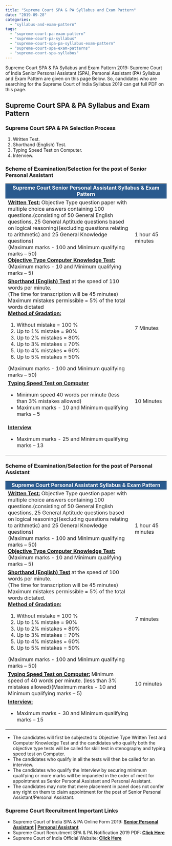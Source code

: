```yaml
---
title: "Supreme Court SPA & PA Syllabus and Exam Pattern"
date: "2019-09-28"
categories: 
  - "syllabus-and-exam-pattern"
tags: 
  - "supreme-court-pa-exam-pattern"
  - "supreme-court-pa-syllabus"
  - "supreme-court-spa-pa-syllabus-exam-pattern"
  - "supreme-court-spa-exam-patterns"
  - "supreme-court-spa-syllabus"
---
```


Supreme Court SPA & PA Syllabus and Exam Pattern 2019: Supreme Court of India Senior Personal Assistant (SPA), Personal Assistant (PA) Syllabus and Exam Pattern are given on this page Below. So, candidates who are searching for the Supreme Court of India Syllabus 2019 can get full PDF on this page.

## Supreme Court SPA & PA Syllabus and Exam Pattern

### Supreme Court SPA & PA Selection Process

1. Written Test.
2. Shorthand (English) Test.
3. Typing Speed Test on Computer.
4. Interview.

### Scheme of Examination/Selection for the post of Senior Personal Assistant

<table style="border-collapse: collapse; width: 100%;"><tbody><tr><td style="width: 100%; background-color: #2a5a8e; text-align: center;" colspan="2"><strong><span style="font-size: 12pt; color: #ffffff;"><span style="color: #ffffff;"><span style="font-size: 12pt;">Supreme Court </span></span>Senior Personal Assistant Syllabus &amp; Exam Pattern</span></strong></td></tr><tr><td style="width: 78.5992%;"><span style="text-decoration: underline;"><strong><span style="font-size: 12pt;">Written Test:</span></strong></span> <span style="font-size: 12pt;">Objective Type question paper with multiple choice answers containing 100 </span><span style="font-size: 12pt;">questions.</span><span style="font-size: 12pt;">(consisting of 50 General English questions, 25 General Aptitude </span><span style="font-size: 12pt;">questions based on logical reasoning)</span><span style="font-size: 12pt;">(excluding questions relating to </span><span style="font-size: 12pt;">arithmetic) and 25 General Knowledge questions)</span><div></div><span style="font-size: 12pt;">(Maximum marks - 100 and Minimum qualifying marks – 50)</span><div></div><span style="text-decoration: underline;"><strong><span style="font-size: 12pt;">Objective Type Computer Knowledge Test:</span></strong></span><div></div><span style="font-size: 12pt;">(Maximum marks - 10 and Minimum qualifying marks – 5)</span></td><td style="width: 21.4008%;"><span style="font-size: 12pt;">1 hour 45 minutes</span></td></tr><tr><td style="width: 78.5992%;"><span style="font-size: 12pt;"><span style="text-decoration: underline;"><strong>Shorthand (English) Test</strong></span> at the speed of 110 words per minute.</span><div></div><span style="font-size: 12pt;">(The time for transcription will be 45 minutes)</span><div></div><span style="font-size: 12pt;">Maximum mistakes permissible = 5% of the total words dictated</span><div></div><span style="text-decoration: underline;"><strong><span style="font-size: 12pt;">Method of Gradation:</span></strong></span><ol><li><span style="font-size: 12pt;">Without mistake = 100 %</span></li><li><span style="font-size: 12pt;">Up to 1% mistake = 90%</span></li><li><span style="font-size: 12pt;">Up to 2% mistakes = 80%</span></li><li><span style="font-size: 12pt;">Up to 3% mistakes = 70%</span></li><li><span style="font-size: 12pt;">Up to 4% mistakes = 60%</span></li><li><span style="font-size: 12pt;">Up to 5% mistakes = 50%</span></li></ol><span style="font-size: 12pt;">(Maximum marks - 100 and Minimum qualifying marks – 50)</span></td><td style="width: 21.4008%;"><span style="font-size: 12pt;">7 Minutes</span></td></tr><tr><td style="width: 78.5992%;"><span style="text-decoration: underline;"><strong><span style="font-size: 12pt;">Typing Speed Test on Computer</span></strong></span><ul><li><span style="font-size: 12pt;">Minimum speed 40 words per minute (less than 3% mistakes allowed)</span></li><li><span style="font-size: 12pt;">Maximum marks - 10 and Minimum qualifying marks – 5</span></li></ul></td><td style="width: 21.4008%;"><span style="font-size: 12pt;">10 Minutes</span></td></tr><tr><td style="width: 78.5992%;"><span style="text-decoration: underline;"><strong><span style="font-size: 12pt;">Interview</span></strong></span><ul><li><span style="font-size: 12pt;">Maximum marks - 25 and Minimum qualifying marks – 13</span></li></ul></td><td style="width: 21.4008%;"></td></tr></tbody></table>

### Scheme of Examination/Selection for the post of Personal Assistant

<table style="border-collapse: collapse; width: 100%;"><tbody><tr><td style="width: 100%; background-color: #2a5a8e; text-align: center;" colspan="2"><span style="color: #ffffff;"><strong><span style="font-size: 12pt;">Supreme Court Personal Assistant Syllabus &amp; Exam Pattern</span></strong></span></td></tr><tr><td style="width: 78.7445%;"><span style="text-decoration: underline;"><strong><span style="font-size: 12pt;">Written Test:</span></strong></span> <span style="font-size: 12pt;">Objective Type question paper with multiple choice answers containing 100 </span><span style="font-size: 12pt;">questions.</span><span style="font-size: 12pt;">(consisting of 50 General English questions, 25 General Aptitude </span><span style="font-size: 12pt;">questions based on logical reasoning)</span><span style="font-size: 12pt;">(excluding questions relating to </span><span style="font-size: 12pt;">arithmetic) and 25 General Knowledge questions)</span><div></div><span style="font-size: 12pt;">(Maximum marks - 100 and Minimum qualifying marks – 50)</span><div></div><span style="text-decoration: underline;"><strong><span style="font-size: 12pt;">Objective Type Computer Knowledge Test:</span></strong></span><div></div><span style="font-size: 12pt;">(Maximum marks - 10 and Minimum qualifying marks – 5)</span></td><td style="width: 21.2555%;"><span style="font-size: 12pt;">1 hour 45 minutes</span></td></tr><tr><td style="width: 78.7445%;"><span style="font-size: 12pt;"><span style="text-decoration: underline;"><strong>Shorthand (English) Test</strong></span> at the speed of 100 words per minute.</span><div></div><span style="font-size: 12pt;">(The time for transcription will be 45 minutes)</span><div></div><span style="font-size: 12pt;">Maximum mistakes permissible = 5% of the total words dictated.</span><div></div><span style="text-decoration: underline;"><strong><span style="font-size: 12pt;">Method of Gradation:</span></strong></span><ol><li><span style="font-size: 12pt;">Without mistake = 100 %</span></li><li><span style="font-size: 12pt;">Up to 1% mistake = 90%</span></li><li><span style="font-size: 12pt;">Up to 2% mistakes = 80%</span></li><li><span style="font-size: 12pt;">Up to 3% mistakes = 70%</span></li><li><span style="font-size: 12pt;">Up to 4% mistakes = 60%</span></li><li><span style="font-size: 12pt;">Up to 5% mistakes = 50%</span></li></ol><span style="font-size: 12pt;">(Maximum marks - 100 and Minimum qualifying marks – 50)</span></td><td style="width: 21.2555%;"><span style="font-size: 12pt;">7 minutes</span></td></tr><tr><td style="width: 78.7445%;"><span style="text-decoration: underline;"><strong><span style="font-size: 12pt;">Typing Speed Test on Computer:</span></strong></span> <span style="font-size: 12pt;">Minimum speed of 40 words per minute. (less than 3% mistakes allowed)</span><span style="font-size: 12pt;">(Maximum marks - 10 and Minimum qualifying marks – 5)</span></td><td style="width: 21.2555%;"><span style="font-size: 12pt;">10 minutes</span></td></tr><tr><td style="width: 78.7445%;"><span style="text-decoration: underline;"><strong><span style="font-size: 12pt;">Interview:</span></strong></span><ul><li><span style="font-size: 12pt;">Maximum marks - 30 and Minimum qualifying marks – 15</span></li></ul></td><td style="width: 21.2555%;"></td></tr></tbody></table>

- The candidates will first be subjected to Objective Type Written Test and Computer Knowledge Test and the candidates who qualify both the objective type tests will be called for skill test in stenography and typing speed test on Computer.
- The candidates who qualify in all the tests will then be called for an interview.
- The candidates who qualify the Interview by securing minimum qualifying or more marks will be impaneled in the order of merit for appointment as Senior Personal Assistant and Personal Assistant.
- The candidates may note that mere placement in panel does not confer any right on them to claim appointment for the post of Senior Personal Assistant/Personal Assistant.

### **Supreme Court Recruitment Important Links**

- Supreme Court of India SPA & PA Online Form 2019: **[Senior Personal Assistant](https://jobapply.in/supremecourt2019paspa/DefaultNext.aspx) | [Personal Assistant](https://jobapply.in/supremecourt2019paspa/DefaultNext.aspx)**
- Supreme Court Recruitment SPA & PA Notification 2019 PDF: [**Click Here**](https://freegovtjobalert.in/wp-content/uploads/2019/09/Supreme-Court-Recruitment-SPA-PA-Notification-2019-PDF.pdf)
- Supreme Court of India Official Website: [**Click Here**](https://sci.gov.in/)
